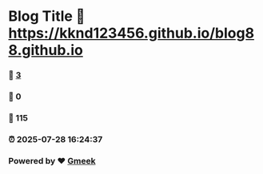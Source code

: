 # Blog Title :link: https://kknd123456.github.io/blog88.github.io 
### :page_facing_up: [3](https://kknd123456.github.io/blog88.github.io/tag.html) 
### :speech_balloon: 0 
### :hibiscus: 115 
### :alarm_clock: 2025-07-28 16:24:37 
### Powered by :heart: [Gmeek](https://github.com/Meekdai/Gmeek)
